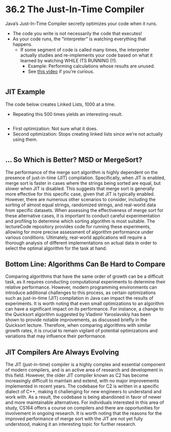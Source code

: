 # 36.2 The Just-In-Time Compiler

Java’s Just-In-Time Compiler secretly optimizes your code when it runs.

* The code you write is not necessarily the code that executes!
* As your code runs, the “interpreter” is watching everything that happens.
  * If some segment of code is called many times, the interpreter actually studies and re-implements your code based on what it learned by watching WHILE ITS RUNNING (!!).
    * Example: Performing calculations whose results are unused.
    * See [this video](https://www.youtube.com/watch?v=oH4\_unx8eJQ) if you’re curious.

<figure><img src="../.gitbook/assets/image (143).png" alt=""><figcaption></figcaption></figure>

## JIT Example

The code below creates Linked Lists, 1000 at a time.

* Repeating this 500 times yields an interesting result.

<figure><img src="../.gitbook/assets/image (67).png" alt=""><figcaption></figcaption></figure>

* First optimization: Not sure what it does.
* Second optimization: Stops creating linked lists since we’re not actually using them.

<figure><img src="../.gitbook/assets/image (95).png" alt=""><figcaption></figcaption></figure>

## … So Which is Better? MSD or MergeSort?

The performance of the merge sort algorithm is highly dependent on the presence of just-in-time (JIT) compilation. Specifically, when JIT is enabled, merge sort is faster in cases where the strings being sorted are equal, but slower when JIT is disabled. This suggests that merge sort is generally more effective for this specific case, given that JIT is typically enabled. However, there are numerous other scenarios to consider, including the sorting of almost equal strings, randomized strings, and real-world data from specific datasets. When assessing the effectiveness of merge sort for these alternative cases, it is important to conduct careful experimentation and profiling to determine which sorting algorithm is most suitable. The lectureCode repository provides code for running these experiments, allowing for more precise assessment of algorithm performance under various conditions. Ultimately, real-world applications will require a thorough analysis of different implementations on actual data in order to select the optimal algorithm for the task at hand.

## Bottom Line: Algorithms Can Be Hard to Compare

Comparing algorithms that have the same order of growth can be a difficult task, as it requires conducting computational experiments to determine their relative performance. However, modern programming environments can introduce additional challenges to this process, as certain optimizations such as just-in-time (JIT) compilation in Java can impact the results of experiments. It is worth noting that even small optimizations to an algorithm can have a significant impact on its performance. For instance, a change to the Quicksort algorithm suggested by Vladimir Yaroslavskiy has been shown to provide notable improvements, as discussed briefly in the Quicksort lecture. Therefore, when comparing algorithms with similar growth rates, it is crucial to remain vigilant of potential optimizations and variations that may influence their performance.

## JIT Compilers Are Always Evolving

The JIT (just-in-time) compiler is a highly complex and essential component of modern compilers, and is an active area of research and development in this field. However, the older JIT compiler known as C2 has become increasingly difficult to maintain and extend, with no major improvements implemented in recent years. The codebase for C2 is written in a specific dialect of C++, making it challenging for new engineers to understand and work with. As a result, the codebase is being abandoned in favor of newer and more maintainable alternatives. For individuals interested in this area of study, CS164 offers a course on compilers and there are opportunities for involvement in ongoing research. It is worth noting that the reasons for the improved performance of merge sort with the JIT are not yet fully understood, making it an interesting topic for further research.
